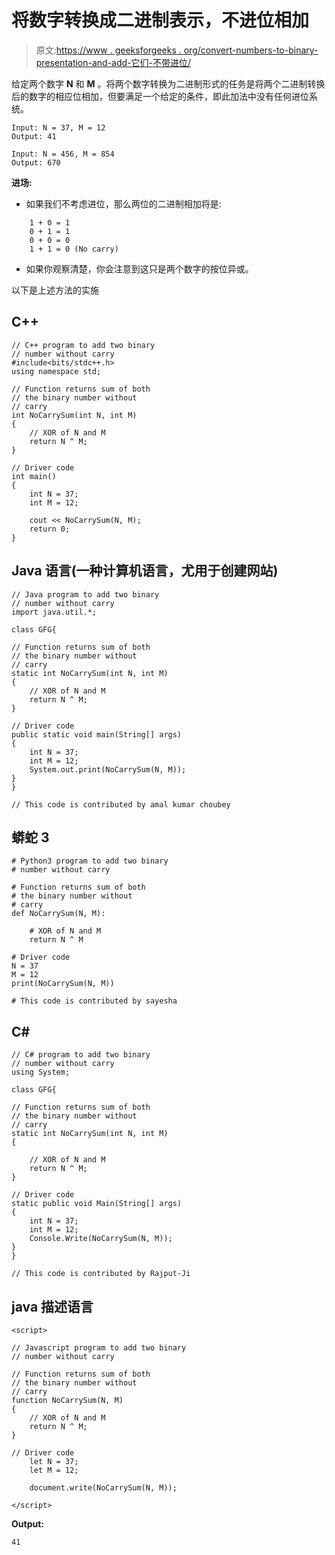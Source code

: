 # 将数字转换成二进制表示，不进位相加

> 原文:[https://www . geeksforgeeks . org/convert-numbers-to-binary-presentation-and-add-它们-不带进位/](https://www.geeksforgeeks.org/convert-numbers-into-binary-representation-and-add-them-without-carry/)

给定两个数字 **N** 和 **M** 。将两个数字转换为二进制形式的任务是将两个二进制转换后的数字的相应位相加，但要满足一个给定的条件，即此加法中没有任何进位系统。

```
Input: N = 37, M = 12
Output: 41

Input: N = 456, M = 854
Output: 670
```

**进场:**

*   如果我们不考虑进位，那么两位的二进制相加将是:

```
    1 + 0 = 1
    0 + 1 = 1
    0 + 0 = 0
    1 + 1 = 0 (No carry)
```

*   如果你观察清楚，你会注意到这只是两个数字的按位异或。

以下是上述方法的实施

## C++

```
// C++ program to add two binary
// number without carry
#include<bits/stdc++.h>
using namespace std;

// Function returns sum of both
// the binary number without
// carry
int NoCarrySum(int N, int M)
{
    // XOR of N and M
    return N ^ M;
}

// Driver code
int main()
{
    int N = 37;
    int M = 12;

    cout << NoCarrySum(N, M);
    return 0;
}
```

## Java 语言(一种计算机语言，尤用于创建网站)

```
// Java program to add two binary
// number without carry
import java.util.*;

class GFG{

// Function returns sum of both
// the binary number without
// carry
static int NoCarrySum(int N, int M)
{
    // XOR of N and M
    return N ^ M;
}

// Driver code
public static void main(String[] args)
{
    int N = 37;
    int M = 12;
    System.out.print(NoCarrySum(N, M));
}
}

// This code is contributed by amal kumar choubey
```

## 蟒蛇 3

```
# Python3 program to add two binary
# number without carry

# Function returns sum of both
# the binary number without
# carry
def NoCarrySum(N, M):

    # XOR of N and M
    return N ^ M

# Driver code
N = 37
M = 12
print(NoCarrySum(N, M))

# This code is contributed by sayesha
```

## C#

```
// C# program to add two binary
// number without carry
using System;

class GFG{

// Function returns sum of both
// the binary number without
// carry
static int NoCarrySum(int N, int M)
{

    // XOR of N and M
    return N ^ M;
}

// Driver code
static public void Main(String[] args)
{
    int N = 37;
    int M = 12;
    Console.Write(NoCarrySum(N, M));
}
}

// This code is contributed by Rajput-Ji
```

## java 描述语言

```
<script>

// Javascript program to add two binary
// number without carry

// Function returns sum of both
// the binary number without
// carry
function NoCarrySum(N, M)
{
    // XOR of N and M
    return N ^ M;
}

// Driver code
    let N = 37;
    let M = 12;

    document.write(NoCarrySum(N, M));

</script>
```

**Output:** 

```
41
```